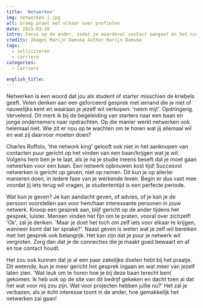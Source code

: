 ```yaml
---
title: 'Netwerken'
img: netwerken-1.jpg
alt: Groep praat met elkaar over profielen
date: 2015-03-20
intro: Focus op de ander, zodat je waardevol contact aangaat en het niet geforceerd aanvoelt.
credits: Images Marijn Damsma Author Marijn Damsma
tags:
  - solliciteren
  - carriere
categories:
  - Carriere

english_title:
---
```


Netwerken is een woord dat jou als student of starter misschien de kriebels geeft. Velen denken aan een geforceerd gesprek met iemand die je niet of nauwelijks kent en waaraan je jezelf wil verkopen: 'neem mij!'. Opdringerig. Vervelend. Dit merk ik bij de begeleiding van starters naar een baan en jonge ondernemers naar opdrachten. Op die manier werkt netwerken ook helemaal niet. Wie zit er nou op te wachten om te horen wat jij allemaal wil en wat zij daarvoor moeten doen?

Charles Ruffolo, 'the network king' gelooft ook niet in het aanknopen van contacten puur gericht op het vinden van een baan/krijgen wat je wil. Volgens hem ben je te laat, als je na je studie ineens beseft dat je moet gaan netwerken voor een baan. Een netwerk opbouwen kost tijd! Succesvol netwerken is gericht op geven, niet op nemen. Dit kun je op allerlei manieren doen, in iedere fase van je werkende leven. Begin er dus vast mee voordat jij iets terug wil vragen, je studententijd is een perfecte periode.

Wat kun je geven? Je kan aandacht geven, of advies, of je kan je de persoon voorstellen aan voor hem/haar interessante personen in jouw netwerk. Knoop een gesprek aan, blijf gericht op de ander tijdens het gesprek, luister. Mensen vinden het fijn om te praten, vooral over zichzelf! 'Ok', zal je denken. 'Maar je doet het toch om zelf iets voor elkaar te krijgen, wanneer komt dat ter sprake?'. Naast geven is weten wat je zelf wil bereiken met het gesprek ook belangrijk. Het kan zijn dat je puur je netwerk wil vergroten. Zorg dan dat je de connecties die je maakt goed bewaart en af en toe contact houdt.

Het zou ook kunnen dat je al een paar zakelijke doelen hebt bij het praatje. Dit wetende, kun je meer gericht het gesprek ingaan en wat meer van jezelf laten zien. 'Wat leuk om te horen hoe je bij deze baan terecht bent gekomen. Ik heb ook op de site van dit bedrijf gekeken en dacht toen al dat het wat voor mij zou zijn. Wat voor projecten hebben jullie nu?' Het zal je verbazen, als je écht interesse toont in de ander, hoe gemakkelijk het netwerken zal gaan!
